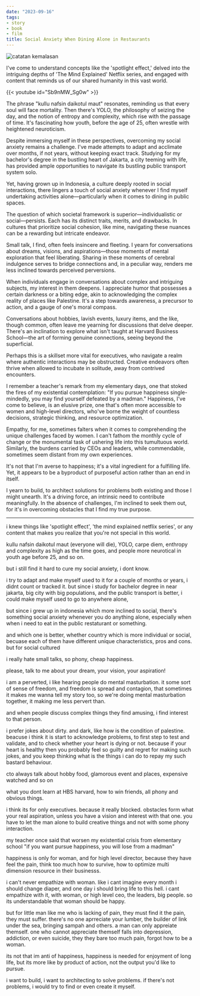 ```yaml
---
date: "2023-09-16"
tags:
- story
- book
- film
title: Social Anxiety When Dining Alone in Restaurants
---
```



![catatan kemalasan](https://catatankemalasan.files.wordpress.com/2023/09/spotlight-effect.jpg)

I've come to understand concepts like the 'spotlight effect,' delved into the intriguing depths of 'The Mind Explained' Netflix series, and engaged with content that reminds us of our shared humanity in this vast world.

{{< youtube id="Sb9nMW_Sg0w" >}}

The phrase "kullu nafsin daikotul maut" resonates, reminding us that every soul will face mortality. Then there's YOLO, the philosophy of seizing the day, and the notion of entropy and complexity, which rise with the passage of time. It's fascinating how youth, before the age of 25, often wrestle with heightened neuroticism.

Despite immersing myself in these perspectives, overcoming my social anxiety remains a challenge. I've made attempts to adapt and acclimate over months, if not years, without keeping exact track. Studying for my bachelor's degree in the bustling heart of Jakarta, a city teeming with life, has provided ample opportunities to navigate its bustling public transport system solo.

Yet, having grown up in Indonesia, a culture deeply rooted in social interactions, there lingers a touch of social anxiety whenever I find myself undertaking activities alone—particularly when it comes to dining in public spaces.

The question of which societal framework is superior—individualistic or social—persists. Each has its distinct traits, merits, and drawbacks. In cultures that prioritize social cohesion, like mine, navigating these nuances can be a rewarding but intricate endeavor.

Small talk, I find, often feels insincere and fleeting. I yearn for conversations about dreams, visions, and aspirations—those moments of mental exploration that feel liberating. Sharing in these moments of cerebral indulgence serves to bridge connections and, in a peculiar way, renders me less inclined towards perceived perversions.

When individuals engage in conversations about complex and intriguing subjects, my interest in them deepens. I appreciate humor that possesses a certain darkness or a biting edge, akin to acknowledging the complex reality of places like Palestine. It's a step towards awareness, a precursor to action, and a gauge of one's moral compass.

Conversations about hobbies, lavish events, luxury items, and the like, though common, often leave me yearning for discussions that delve deeper. There's an inclination to explore what isn't taught at Harvard Business School—the art of forming genuine connections, seeing beyond the superficial.

Perhaps this is a skillset more vital for executives, who navigate a realm where authentic interactions may be obstructed. Creative endeavors often thrive when allowed to incubate in solitude, away from contrived encounters.

I remember a teacher's remark from my elementary days, one that stoked the fires of my existential contemplation: "If you pursue happiness single-mindedly, you may find yourself defeated by a madman." Happiness, I've come to believe, is an elusive prize, one that's often more accessible to women and high-level directors, who've borne the weight of countless decisions, strategic thinking, and resource optimization.

Empathy, for me, sometimes falters when it comes to comprehending the unique challenges faced by women. I can't fathom the monthly cycle of change or the monumental task of ushering life into this tumultuous world. Similarly, the burdens carried by CEOs and leaders, while commendable, sometimes seem distant from my own experiences.

It's not that I'm averse to happiness; it's a vital ingredient for a fulfilling life. Yet, it appears to be a byproduct of purposeful action rather than an end in itself.

I yearn to build, to architect solutions for problems both existing and those I might unearth. It's a driving force, an intrinsic need to contribute meaningfully. In the absence of challenges, I'm inclined to seek them out, for it's in overcoming obstacles that I find my true purpose.

---

i knew things like 'spotlight effect', 'the mind explained netflix series', or any content that makes you realize that you're not special in this world.

kullu nafsin daikotul maut (everyone will die), YOLO, carpe diem, enthropy and complexity as high as the time goes, and people more neurotical in youth age before 25, and so on.

but i still find it hard to cure my social anxiety, i dont know.

i try to adapt and make myself used to it for a couple of months or years, i didnt count or tracked it. but since i study for bachelor degree in near jakarta, big city with big populations, and the public transport is better, i could make myself used to go to anywhere alone, 

but since i grew up in indonesia which more inclined to social, there's something social anxiety whenever you do anything alone, especially when when i need to eat in the public restaturant or something.

and which one is better, whether country which is more individual or social, becuase each of them have different unique characteristics, pros and cons. but for social cultured

i really hate small talks, so phony, cheap happiness.

please, talk to me about your dream, your vision, your aspiration!

i am a perverted, i like hearing people do mental masturbation. it some sort of sense of freedom, and freedom is spread and contagion, that sometimes it makes me wanna tell my story too, so we're doing mental masturbation together, it making me less pervert than. 

and when people discuss complex things they find amusing, i find interest to that person.

i prefer jokes about dirty. and dark, like how is the condition of palestine. beacuse i think it is start to acknowledge problems, to first step to test and validate, and to check whether your heart is dying or not. because if your heart is healthy then you probably feel so guilty and regret for making such jokes, and you keep thinking what is the things i can do to repay my such bastard behaviour.

cto always talk about hobby food, glamorous event and places, expensive watched and so on

what you dont learn at HBS harvard, how to win friends, all phony and obvious things.

i think its for only executives. because it really blocked. obstacles form what your real aspiration, unless you have a vision and interest with that one. you have to let the man alone to build creative things and not with some phony interaction.

my teacher once said that worsen my existential crisis from elementary school "if you want pursue happiness, you will lose from a madman"

happiness is only for woman, and for high level director, because they have feel the pain, think too much how to survive, how to optimize multi dimension resource in their businesss.

i can't never empathize with woman. like i cant imagine every month i should change diaper, and one day i should bring life to this hell. i cant empathize with it, with woman, or high level ceo, the leaders, big people. so its understandable that woman should be happy.

but for little man like me who is lacking of pain, they must find it the pain, they must suffer. there's no one aprreciate your lumber, the builder of link under the sea, bringing sampah and others. a man can only appreiate themself. one who cannot appreciate themself falls into depression, addiction, or even suicide, they they bare too much pain, forgot how to be a woman. 

its not that im anti of happiness, happiness is needed for enjoyment of long life, but its more like by product of action, not the output you'd like to pursue.

i want to build, i want to architecting to solve problems. if there's not problems, i would try to find or even create it myself.